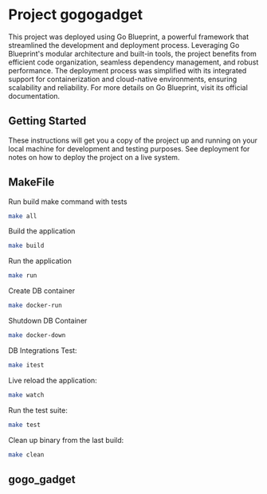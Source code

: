 # Project gogogadget

This project was deployed using Go Blueprint, a powerful framework that streamlined the development and deployment process. Leveraging Go Blueprint's modular architecture and built-in tools, the project benefits from efficient code organization, seamless dependency management, and robust performance. The deployment process was simplified with its integrated support for containerization and cloud-native environments, ensuring scalability and reliability. For more details on Go Blueprint, visit its official documentation.

## Getting Started

These instructions will get you a copy of the project up and running on your local machine for development and testing purposes. See deployment for notes on how to deploy the project on a live system.

## MakeFile

Run build make command with tests

```bash
make all
```

Build the application

```bash
make build
```

Run the application

```bash
make run
```

Create DB container

```bash
make docker-run
```

Shutdown DB Container

```bash
make docker-down
```

DB Integrations Test:

```bash
make itest
```

Live reload the application:

```bash
make watch
```

Run the test suite:

```bash
make test
```

Clean up binary from the last build:

```bash
make clean
```

## gogo_gadget
